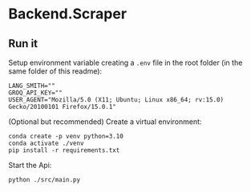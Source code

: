 # Backend.Scraper

## Run it

Setup environment variable creating a `.env` file in the root folder (in the same folder of this readme):
```
LANG_SMITH=""
GROQ_API_KEY=""
USER_AGENT="Mozilla/5.0 (X11; Ubuntu; Linux x86_64; rv:15.0) Gecko/20100101 Firefox/15.0.1"
```

(Optional but recommended) Create a virtual environment:
```
conda create -p venv python=3.10
conda activate ./venv
pip install -r requirements.txt
```

Start the Api:
```
python ./src/main.py
```
